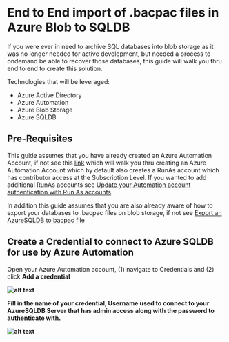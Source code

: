 # End to End import of .bacpac files in Azure Blob to SQLDB

If you were ever in need to archive SQL databases into blob storage as it was no longer needed for active development, but needed a process to ondemand be able to recover those databases, this guide will walk you thru end to end to create this solution. 

Technologies that will be leveraged:
  * Azure Active Directory
  * Azure Automation
  * Azure Blob Storage
  * Azure SQLDB

## Pre-Requisites
This guide assumes that you have already created an Azure Automation Account, if not see this [link](https://docs.microsoft.com/en-us/azure/automation/automation-create-standalone-account) which will walk you thru creating an Azure Automation Account which by default also creates a RunAs account which has contributor access at the Subscription Level. If you wanted to add additional RunAs accounts see [Update your Automation account authentication with Run As accounts](https://docs.microsoft.com/en-us/azure/automation/automation-create-runas-account).

In addition this guide assumes that you are also already aware of how to export your databases to .bacpac files on blob storage, if not see [Export an AzureSQLDB to bacpac file](https://docs.microsoft.com/en-us/azure/sql-database/sql-database-export)



## Create a Credential to connect to Azure SQLDB for use by Azure Automation
Open your Azure Automation account, (1) navigate to Credentials and (2) click <b>Add a credential<b> 

![alt text](https://github.com/pansaty/Archive-SQLDB-ReImport-OnDemand/tree/master/images/createcredential.png "Create credential")

Fill in the name of your credential, Username used to connect to your AzureSQLDB Server that has admin access along with the password to authenticate with. 

![alt text](https://github.com/pansaty/Archive-SQLDB-ReImport-OnDemand/tree/master/images/createcredentialdetails.png "Create credential details")

